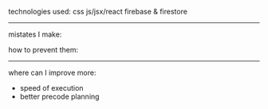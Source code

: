 technologies used:
css
js/jsx/react
firebase & firestore 

------
mistates I make:





how to prevent them:




----------
where can I improve more:
- speed of execution
- better precode planning
